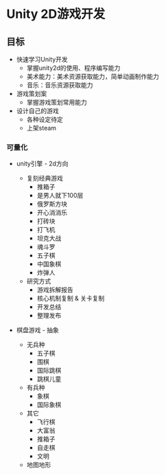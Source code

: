 # Unity 2D游戏开发

## 目标

- 快速学习Unity开发
  - 掌握unity2d的使用、程序编写能力
  - 美术能力：美术资源获取能力，简单动画制作能力
  - 音乐：音乐资源获取能力
- 游戏策划案
  - 掌握游戏策划常用能力
- 设计自己的游戏
  - 各种设定待定
  - 上架steam

### 可量化

- unity引擎 - 2d方向
  - 复刻经典游戏
    - 推箱子
    - 是男人就下100层
    - 俄罗斯方块
    - 开心消消乐
    - 打砖块
    - 打飞机
    - 坦克大战
    - 魂斗罗
    - 五子棋
    - 中国象棋
    - 炸弹人
  - 研究方式
    - 游戏拆解报告
    - 核心机制复制 & 关卡复制
    - 开发总结
    - 整理发布





- 棋盘游戏 - 抽象
  - 无兵种
    - 五子棋
    - 围棋
    - 国际跳棋
    - 跳棋儿童
  - 有兵种
    - 象棋
    - 国际象棋
  - 其它
    - 飞行棋
    - 大富翁
    - 推箱子
    - 自走棋
    - 文明
  - 地图地形